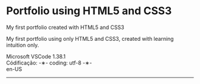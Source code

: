 # Portfolio using HTML5 and CSS3

My first portfolio created with HTML5 and CSS3

My first portfolio using only HTML5 and CSS3, created with learning intuition only.

Microsoft VSCode 1.38.1 </br>
Códificação: -&lowast;- coding: utf-8 -&lowast;- </br>
en-US

--------------------------------------------------------------------------------------------------------------
